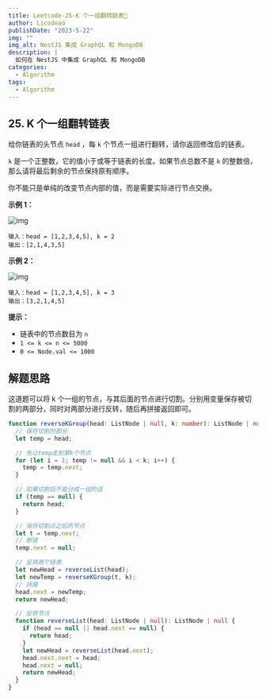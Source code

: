 ```yaml
---
title: Leetcode-25-K 个一组翻转链表📌
author: Licodeao
publishDate: "2023-5-22"
img: ""
img_alt: NestJS 集成 GraphQL 和 MongoDB
description: |
  如何在 NestJS 中集成 GraphQL 和 MongoDB
categories:
  - Algorithm
tags:
  - Algorithm
---
```


## 25. K 个一组翻转链表

给你链表的头节点 `head` ，每 `k` 个节点一组进行翻转，请你返回修改后的链表。

`k` 是一个正整数，它的值小于或等于链表的长度。如果节点总数不是 `k` 的整数倍，那么请将最后剩余的节点保持原有顺序。

你不能只是单纯的改变节点内部的值，而是需要实际进行节点交换。

**示例 1：**

![img](https://assets.leetcode.com/uploads/2020/10/03/reverse_ex1.jpg)

```
输入：head = [1,2,3,4,5], k = 2
输出：[2,1,4,3,5]
```

**示例 2：**

![img](https://assets.leetcode.com/uploads/2020/10/03/reverse_ex2.jpg)

```
输入：head = [1,2,3,4,5], k = 3
输出：[3,2,1,4,5]
```

**提示：**

- 链表中的节点数目为 `n`
- `1 <= k <= n <= 5000`
- `0 <= Node.val <= 1000`

## 解题思路

这道题可以将 k 个一组的节点，与其后面的节点进行切割。分别用变量保存被切割的两部分，同时对两部分进行反转，随后再拼接返回即可。

```typescript
function reverseKGroup(head: ListNode | null, k: number): ListNode | null {
  // 保存切割的部分
  let temp = head;

  // 先让temp走到第k个节点
  for (let i = 1; temp != null && i < k; i++) {
    temp = temp.next;
  }

  // 如果切割后不能分成一组的话
  if (temp == null) {
    return head;
  }

  // 保存切割点之后的节点
  let t = temp.next;
  // 断链
  temp.next = null;

  // 反转两个链表
  let newHead = reverseList(head);
  let newTemp = reverseKGroup(t, k);
  // 拼接
  head.next = newTemp;
  return newHead;

  // 反转节点
  function reverseList(head: ListNode | null): ListNode | null {
    if (head == null || head.next == null) {
      return head;
    }
    let newHead = reverseList(head.next);
    head.next.next = head;
    head.next = null;
    return newHead;
  }
}
```
